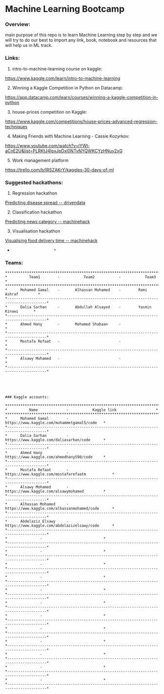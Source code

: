 # Machine Learning Bootcamp


### Overview:

main purpose of this repo is to learn Machine Learning step by step and we will try to do our best to import any link, book, notebook and resources that will help us in ML track.



### Links:


1. intro-to-machine-learning course on kaggle:

https://www.kaggle.com/learn/intro-to-machine-learning


2. Winning a Kaggle Competition in Python on Datacamp:


https://app.datacamp.com/learn/courses/winning-a-kaggle-competition-in-python


3. house-prices competition on Kaggle:

https://www.kaggle.com/competitions/house-prices-advanced-regression-techniques


4. Making Friends with Machine Learning - Cassie Kozyrkov:

https://www.youtube.com/watch?v=lYWt-aCnE2U&list=PLRKtJ4IpxJpDxl0NTvNYQWKCYzHNuy2xG

5. Work management platform

https://trello.com/b/IRSZAKrY/kaggles-30-days-of-ml


### Suggested hackathons:

1. Regression hackathon

[Predicting disease spread -- drivendata](https://www.drivendata.org/competitions/44/dengai-predicting-disease-spread/page/82/)

2. Classification hackathon

[Predicting news category -- machinehack](https://machinehack.com/hackathons/predict_the_news_category_hackathon/overview)

3. Visualisation hackathon

[Visualising food delivery time -- machinehack](https://machinehack.com/hackathons/visualization/visualization_challenge_1_analyze_and_visualize_the_food_delivery_time_for_different_cuisines/overview)

* 		                 *

### Teams:
    
	******************************************************************************************
	* 	       Team1        - 		    Team2           -	        Team3            *
	******************************************************************************************
	* 	   Mohamed Gamal    - 		Alhassan Mohamed    - 	     Rami Ashraf     	 *   
	*----------------------------------------------------------------------------------------*
	* 	   Dalia Sarhan     - 		Abdullah Alsayed    - 	     Yasmin Kinawi   	 *  					
	*----------------------------------------------------------------------------------------*
	* 	   Ahmed Hany       - 		Mohamed Shabaan     -	  	   	      	 *				
	*----------------------------------------------------------------------------------------*
	* 	   Mostafa Refaat   -         		            - 	 	   	     	 *					
	*----------------------------------------------------------------------------------------*
	* 	   Alsawy Mohamed   -         		            -		     	     	 *				
	*----------------------------------------------------------------------------------------*
	
	
	


	### Kaggle accounts:
    
	******************************************************************************************
	* 	       Name             - 		    Kaggle link           		 *
	******************************************************************************************
	* 	   Mohamed Gamal        - 	https://www.kaggle.com/muhammetgamal5/code	 *
	*----------------------------------------------------------------------------------------*
	* 	   Dalia Sarhan         - 	https://www.kaggle.com/daliasarhan/code	 	 *		
	*----------------------------------------------------------------------------------------*
	* 	   Ahmed Hany           - 	https://www.kaggle.com/ahmedhany590/code  	 *				
	*----------------------------------------------------------------------------------------*
	* 	   Mostafa Refaat       -       https://www.kaggle.com/mostafarefaatm	         *						
	*----------------------------------------------------------------------------------------*
	* 	   Alsawy Mohamed       -       https://www.kaggle.com/alsawymohamed	   	 *				
	*----------------------------------------------------------------------------------------*
	* 	   Alhassan Mohamed     - 	https://www.kaggle.com/alhassanmohamed/code      *  					
	*----------------------------------------------------------------------------------------*	
	* 	   Abdelaziz Elsawy     - 	https://www.kaggle.com/abdelazizelsawy/code 	 *  					
	*----------------------------------------------------------------------------------------*	
	* 	   			-							 *		
	*----------------------------------------------------------------------------------------*
	* 	   			-							 *		
	*----------------------------------------------------------------------------------------*
	* 	   			-							 *		
	*----------------------------------------------------------------------------------------*
	* 	   			-							 *		
	*----------------------------------------------------------------------------------------*
	* 	   			-							 *		
	*----------------------------------------------------------------------------------------*
	* 	   			-							 *		
	*----------------------------------------------------------------------------------------*
	* 	   			-							 *		
	*----------------------------------------------------------------------------------------*
	* 	   			-							 *		
	*----------------------------------------------------------------------------------------*
	* 	   			-							 *		
	*----------------------------------------------------------------------------------------*
	* 	   			-							 *		
	*----------------------------------------------------------------------------------------*
	* 	   			-							 *		
	*----------------------------------------------------------------------------------------*
	* 	   			-							 *		
	*----------------------------------------------------------------------------------------*
	
	
	
	
	
	
	
